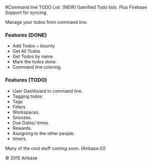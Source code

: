 #Command line TODO List.
[NEW] Gamified Todo lists. Plus Firebase Support for syncing.

Manage your todos from command line.


### Features (DONE)
- Add Todos + bounty
- Get All Todos
- Get Todos by name
- Mark the todos done.
- Command line coloring.


### Features (TODO)
- User Dashboard in command line.
- Tagging todos
- Tags
- Filters
- Workspaces.
- Snoozes.
- Due Dates/ times.
- Rewards.
- Assigning to the other people.
- timers.


Many of the cool stuff coming soon. (Airbase.IO)

&copy; 2015 Airbase
